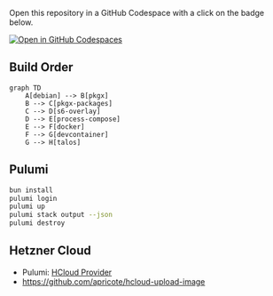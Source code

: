 Open this repository in a GitHub Codespace with a click on the badge below.

[![Open in GitHub Codespaces](https://github.com/codespaces/badge.svg)](https://github.com/codespaces/new?hide_repo_select=true&ref=main&repo=1051278938&skip_quickstart=true&machine=standardLinux32gb&devcontainer_path=.devcontainer%2Ftalos%2Fdevcontainer.json&geo=EuropeWest)

## Build Order

```mermaid
graph TD
    A[debian] --> B[pkgx]
    B --> C[pkgx-packages]
    C --> D[s6-overlay]
    D --> E[process-compose]
    E --> F[docker]
    F --> G[devcontainer]
    G --> H[talos]
```

## Pulumi

```bash
bun install
pulumi login
pulumi up
pulumi stack output --json
pulumi destroy
```

## Hetzner Cloud

* Pulumi: [HCloud Provider](https://www.pulumi.com/registry/packages/hcloud/)
* https://github.com/apricote/hcloud-upload-image
